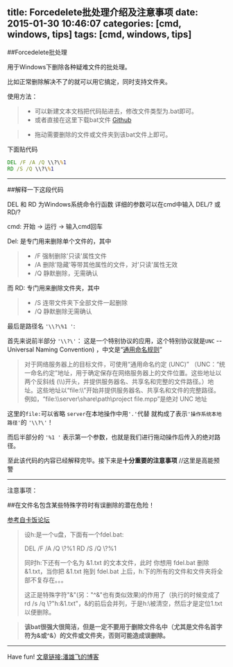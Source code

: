 title: Forcedelete批处理介绍及注意事项
date: 2015-01-30 10:46:07
categories: [cmd, windows, tips]
tags: [cmd, windows, tips]
---

##Forcedelete批处理

用于Windows下删除各种疑难文件的批处理。

比如正常删除解决不了的就可以用它搞定，同时支持文件夹。

<!-- more -->

使用方法：
 > * 可以新建文本文档把代码贴进去，修改文件类型为.bat即可。
 > * 或者直接在这里下载bat文件 [Github][Github]

 > * 拖动需要删除的文件或文件夹到该bat文件上即可。

下面贴代码

``` cmd
DEL /F /A /Q \\?\%1 
RD /S /Q \\?\%1 
```

------
##解释一下这段代码

DEL 和 RD 为Windows系统命令行函数
详细的参数可以在cmd中输入 DEL/? 或 RD/?

cmd: 开始 -> 运行 -> 输入cmd回车

Del: 是专门用来删除单个文件的，其中
 > * /F 强制删除'只读'属性文件
 > * /A 删除'隐藏'等带其他属性的文件，对'只读'属性无效
 > * /Q 静默删除，无需确认

而 RD: 专门用来删除文件夹，其中
 > * /S 连带文件夹下全部文件一起删除
 > * /Q 静默删除无需确认

最后是路径名 `'\\?\%1 '`:

首先来说前半部分 `'\\?\'`：
这是一个特别协议的应用，这个特别协议就是`UNC` -- Universal Naming Convention) ，中文是“[通用命名规则][通用命名规则-baike]”

 > 对于网络服务器上的目标文件，可使用“通用命名约定 (UNC)” （UNC：“统一命名约定”地址，用于确定保存在网络服务器上的文件位置。这些地址以两个反斜线 (\\\\)开头，并提供服务器名、共享名和完整的文件路径。）地址。这些地址以“file:\\\”开始并提供服务器名、共享名和文件的完整路径。例如，“file:\\\server\share\path\project file.mpp”是绝对 UNC 地址

这里的`file:`可以省略
`server`在本地操作中用`'.'`代替
就构成了表示`'操作系统本地路径'`的 `'\\?\'`！

而后半部分的 `'%1 '` 表示第一个参数，也就是我们进行拖动操作后传入的绝对路径。

至此该代码的内容已经解释完毕。接下来是**十分重要的注意事项**   //这里是高能预警

------

注意事项：

##在文件名包含某些特殊字符时有误删除的潜在危险！

[参考自卡饭论坛][参考自卡饭论坛]
 > 设h:是一个u盘，下面有一个fdel.bat:
 > 
 > DEL /F /A /Q \\?\%1
 > RD /S /Q \\?\%1
 > 
 > 同时h:下还有一个名为 &1.txt  的文本文件，此时
 > 你想用 fdel.bat 删除 &1.txt，当你把 &1.txt 拖到
 > fdel.bat 上后，h:下的所有的文件和文件夹将全部不复存在。。。
 > 
 > 这正是特殊字符"&"(另："^&"也有类似效果)的作用了（执行的时候变成了rd /s /q \\?\"h:\&1.txt"，&的前后会并列，于是h:\被清空，然后才是定位1.txt以便删除。

 > **该bat很强大很简洁，但是一定不要用于删除文件名中（尤其是文件名首字符为&或^&）的文件或文件夹，否则可能造成误删除。**

------

Have fun!
[文章链接:潘雄飞的博客][潘雄飞的博客]

[潘雄飞的博客]:http://piratf.github.io/
[Github]:https://github.com/piratf/Mytools
[通用命名规则-baike]:http://baike.baidu.com/view/244940.htm
[参考自卡饭论坛]:http://bbs.kafan.cn/thread-544402-1-1.html